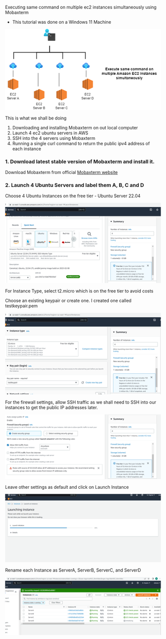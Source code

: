 Executing same command on multiple ec2 instances simultaneously using Mobaxterm
- This tutorial was done on a Windows 11 Machine

![](./images/execute-command-multiple-instances.png)

This is what we shall be doing
1. Downloading and installing Mobaxterm on out local computer
2. Launch 4 ec2 ubuntu servers in AWS
3. SSH into the 4 servers using Mobaxterm
4. Running a single curl command to return the public ipv4 address of each instance

### 1. Download latest stable version of Mobaxterm and install it.

Download Mobaxterm from official [Mobaxterm website](https://mobaxterm.mobatek.net/download-home-edition.html)


### 2. Launch 4 Ubuntu Servers and label them A, B, C and D

Choose 4 Ubuntu Instances on the free tier - Ubuntu Server 22.04 


![Choose Instance1](./images/launch1.png)


For Instance Type, select t2.micro which is on the free tier to avoid costs

Choose an existing keypair or create one.
I created one called testkeypair.pem


![Choose Instance1](./images/launch2.png)


For the firewall settings, allow SSH traffic as we shall need to SSH into our instances to get the public IP addresses later.

![Choose Instance1](./images/launch3.png)


Leave other settings as default and click on Launch Instance

![Choose Instance1](./images/launch4.png)


Rename each Instance as ServerA, ServerB, ServerC, and ServerD

![Choose Instance1](./images/launch5.png)





